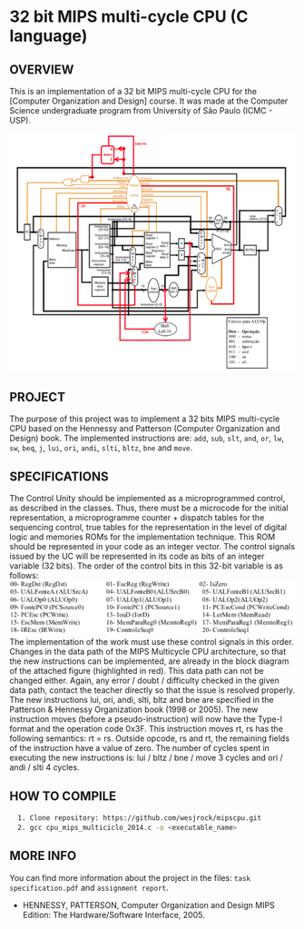 # 32 bit MIPS multi-cycle CPU (C language)

OVERVIEW
--------------------------------------------------
This is an implementation of a 32 bit MIPS multi-cycle CPU for the [Computer Organization and Design] course. It was made at the Computer Science undergraduate program from University of São Paulo (ICMC - USP).

![Screenshot 1](img/img1.png)

PROJECT
--------------------------------------------------
The purpose of this project was to implement a 32 bits MIPS multi-cycle CPU based on the Hennessy and Patterson (Computer Organization and Design) book.
The implemented instructions are: `add`, `sub`, `slt`, `and`, `or`, `lw`, `sw`, `beq`, `j`, `lui`, `ori`, `andi`, `slti`, `bltz`, `bne` and `move`.

SPECIFICATIONS
--------------------------------------------------
The Control Unity should be implemented as a microprogrammed control, as described in the classes. Thus, there must be a microcode for the initial representation, a microprogramme counter + dispatch tables for the sequencing control, true tables for the representation in the level of digital logic and memories ROMs for the implementation technique. This ROM should be represented in your code as an integer vector.
The control signals issued by the UC will be represented in its code as bits of an integer variable (32 bits). The order of the control bits in this 32-bit variable is as follows:
![Screenshot 2](img/img2.png)
The implementation of the work must use these control signals in this order. Changes in the
data path of the MIPS Multicycle CPU architecture, so that the new instructions can be implemented, are already in the block diagram of the attached figure (highlighted in red). This data path can not be changed either. Again, any error / doubt / difficulty checked in the given data path, contact the teacher directly so that the issue is resolved properly.
The new instructions lui, ori, andi, slti, bltz and bne are specified in the Patterson & Hennessy Organization book (1998 or 2005). The new instruction moves (before a pseudo-instruction) will now have the Type-I format and the operation code 0x3F. This instruction moves rt, rs has the following semantics: rt = rs. Outside opcode, rs and rt, the remaining fields of the instruction have a value of zero.
The number of cycles spent in executing the new instructions is: lui / bltz / bne / move 3 cycles and ori / andi / slti 4 cycles.

HOW TO COMPILE
--------------------------------------------------
```bash
  1. Clone repository: https://github.com/wesjrock/mipscpu.git
  2. gcc cpu_mips_multiciclo_2014.c -o <executable_name>
```

MORE INFO
--------------------------------------------------
You can find more information about the project in the files:  `task specification.pdf` and `assignment report`.
* HENNESSY, PATTERSON, Computer Organization and Design MIPS Edition: The Hardware/Software Interface, 2005.
